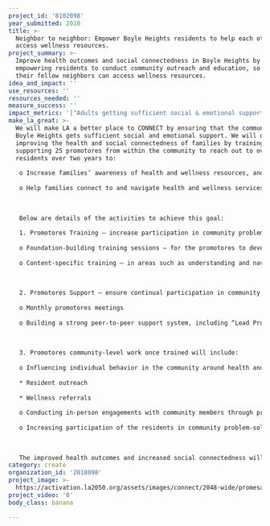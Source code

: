 ```yaml
---
project_id: '8102098'
year_submitted: 2018
title: >-
  Neighbor to neighbor: Empower Boyle Heights residents to help each other
  access wellness resources.
project_summary: >-
  Improve health outcomes and social connectedness in Boyle Heights by
  empowering residents to conduct community outreach and education, so that
  their fellow neighbors can access wellness resources.
idea_and_impact: ''
use_resources: ''
resources_needed: ''
measure_success: ''
impact_metrics: '["Adults getting sufficient social & emotional support"]'
make_la_great: >-
  We will make LA a better place to CONNECT by ensuring that the community of
  Boyle Heights gets sufficient social and emotional support. We will do this by
  improving the health and social connectedness of families by training and
  supporting 25 promotores from within the community to reach out to over 4,500
  residents over two years to:
   
   o Increase families’ awareness of health and wellness resources, and
   
   o Help families connect to and navigate health and wellness services. 
   
   
   
   Below are details of the activities to achieve this goal:
   
   1. Promotores Training — increase participation in community problem-solving by training promotores in the community. Trainings will include:
   
   o Foundation-building training sessions — for the promotores to developing skills in areas such as listening, connecting with others, and public speaking. We will conduct four sessions up to three hours each. 
   
   o Content-specific training — in areas such as understanding and navigating wellness resources, trauma needs/issues, community wellness needs, and impact and coping tools for community and individual stress. 
   
   
   
   2. Promotores Support — ensure continual participation in community problem-solving by offering ongoing support to promotores. Promesa Boyle Heights will offer in-person engagements to support and coordinate promotores as they begin their work in the community through:
   
   o Monthly promotores meetings 
   
   o Building a strong peer-to-peer support system, including “Lead Promotores”. 
   
   
   
   3. Promotores community-level work once trained will include: 
   
   o Influencing individual behavior in the community around health and social connectedness through:
   
   * Resident outreach
   
   * Wellness referrals 
   
   o Conducting in-person engagements with community members through presentations and workshops 
   
   o Increasing participation of the residents in community problem-solving by offering residents volunteer opportunities to get involved in community organizing efforts to advocate for policy e.g. connecting them to the Comite de Lideres and other organizing and system-level efforts.
   
   
   
   The improved health outcomes and increased social connectedness will ultimately contribute to enhanced educational and life outcomes for the families served.
category: create
organization_id: '2018098'
project_image: >-
  https://activation.la2050.org/assets/images/connect/2048-wide/promesa-boyle-heights-at-proyecto-pastoral.jpg
project_video: '0'
body_class: banana

---
```


